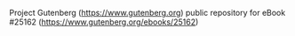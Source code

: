 Project Gutenberg (https://www.gutenberg.org) public repository for eBook #25162 (https://www.gutenberg.org/ebooks/25162)
